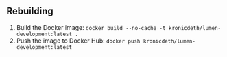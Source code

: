 ## Rebuilding

1. Build the Docker image: `docker build --no-cache -t kronicdeth/lumen-development:latest .` 
2. Push the image to Docker Hub: `docker push kronicdeth/lumen-development:latest`

